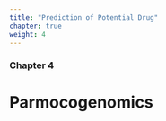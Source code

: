 ```yaml
---
title: "Prediction of Potential Drug"
chapter: true
weight: 4
---
```



### Chapter 4

# Parmocogenomics